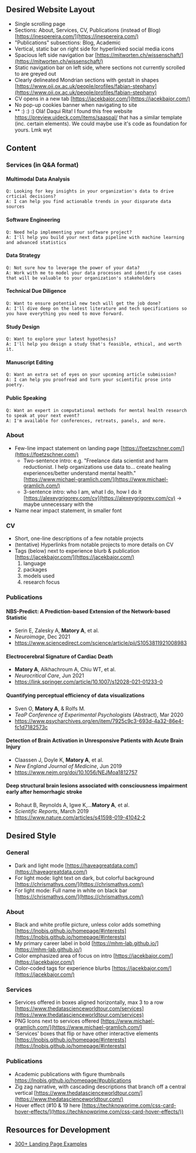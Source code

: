 ## Desired Website Layout
- Single scrolling page
- Sections: About, Services, CV, Publications (instead of Blog)[https://inespereira.com/](https://inespereira.com/)
- "Publications" subsections: Blog, Academic
- Vertical, static bar on right side for hyperlinked social media icons
- Spacious left side navigation bar  [https://mitworten.ch/wissenschaft/](https://mitworten.ch/wissenschaft/)  
- Static navigation bar on left side, where sections not currently scrolled to are greyed out
- Clearly delineated Mondrian sections with gestalt in shapes  [https://www.oii.ox.ac.uk/people/profiles/fabian-stephany](https://www.oii.ox.ac.uk/people/profiles/fabian-stephany)  
- CV opens in a new tab  [https://jacekbajor.com/](https://jacekbajor.com/)  
- No pop-up cookies banner when navigating to site
- ** :) :) :) Olá! Daqui Rita! I found this free website https://preview.uideck.com/items/saaspal/ that has a similar template (inc. certain elements). We could maybe use it's code as foundation for yours. Lmk wyt

## Content
### Services (in Q&A format)
#### Multimodal Data Analysis 
    Q: Looking for key insights in your organization's data to drive crticial decisions?
    A: I can help you find actionable trends in your disparate data sources

#### Software Engineering
	Q: Need help implementing your software project?
	A: I'll help you build your next data pipeline with machine learning and advanced statistics

#### Data Strategy
	Q: Not sure how to leverage the power of your data?
	A: Work with me to model your data processes and identify use cases that will be valuable to your organization's stakeholders
		
#### Technical Due Diligence
	Q: Want to ensure potential new tech will get the job done?
	A: I'll dive deep on the latest literature and tech specifications so you have everything you need to move forward.

#### Study Design
	Q: Want to explore your latest hypothesis?
	A: I'll help you design a study that's feasible, ethical, and worth it.

#### Manuscript Editing
	Q: Want an extra set of eyes on your upcoming article submission?
	A: I can help you proofread and turn your scientific prose into poetry.

#### Public Speaking
	Q: Want an expert in computational methods for mental health research to speak at your next event?
	A: I'm available for conferences, retreats, panels, and more.

### About
- Few-line impact statement on landing page [https://fpetzschner.com/](https://fpetzschner.com/)  
    - Two-sentence intro:  e.g. "Freelance data scientist and harm reductionist. I help organizations use data to...  create healing experiences/better understand mental health."  [https://www.michael-gramlich.com/](https://www.michael-gramlich.com/)
    - 3-sentence intro: who I am, what I do, how I do it   [https://alexeygrigorev.com/cv](https://alexeygrigorev.com/cv)  -> maybe unnecessary with the 
- Name near impact statement, in smaller font

### CV
- Short, one-line descriptions of a few notable projects
- (tentative) Hyperlinks from notable projects to more details on CV 
- Tags (below) next to experience blurb & publication [https://jacekbajor.com/](https://jacekbajor.com/)
  1. language
  2. packages
  3. models used
  4. research focus

### Publications
#### NBS-Predict: A Prediction-based Extension of the Network-based Statistic
- Serin E, Zalesky A, **Matory A**, et al.
- *Neuroimage*, Dec 2021
- https://www.sciencedirect.com/science/article/pii/S1053811921008983

#### Electrocerebral Signature of Cardiac Death
- **Matory A**, Alkhachroum A, Chiu WT, et al.
- *Neurocritical Care*, Jun 2021
- https://link.springer.com/article/10.1007/s12028-021-01233-0

#### Quantifying perceptual efficiency of data visualizations
- Sven O, **Matory A**, & Rolfs M.
- *TeaP Conference of  Experimental Psychologists* (Abstract), Mar 2020
- https://www.psycharchives.org/en/item/7925c9c3-693d-4a32-86e4-fc1d7182573c

#### Detection of Brain Activation in Unresponsive Patients with Acute Brain Injury
- Claassen J, Doyle K, **Matory A**, et al.
- *New England Journal of Medicine*, Jun 2019
- https://www.nejm.org/doi/10.1056/NEJMoa1812757

#### Deep structural brain lesions associated with consciousness impairment early after hemorrhagic stroke
- Rohaut B, Reynolds A, Igwe K,...**Matory A**, et al. 
- *Scientific Reports*, March 2019
- https://www.nature.com/articles/s41598-019-41042-2

## Desired Style
### General
- Dark and light mode  [https://haveagreatdata.com/](https://haveagreatdata.com/)  
- For light mode: light text on dark, but colorful background  [https://chrismathys.com/](https://chrismathys.com/)  
- For light mode: Full name in white on black bar   [https://chrismathys.com/](https://chrismathys.com/)
### About
- Black and white profile picture, unless color adds something 
[https://lnobis.github.io/homepage/#interests](https://lnobis.github.io/homepage/#interests)  
- My primary career label in bold [https://mhm-lab.github.io/](https://mhm-lab.github.io/)  
- Color emphasized area of focus on intro  [https://jacekbajor.com/](https://jacekbajor.com/)  
- Color-coded tags for experience blurbs [https://jacekbajor.com/](https://jacekbajor.com/)  
### Services
- Services offered in boxes aligned horizontally, max 3 to a row [https://www.thedatascienceworldtour.com/services](https://www.thedatascienceworldtour.com/services) 
- PNG Icons next to services offered  [https://www.michael-gramlich.com/](https://www.michael-gramlich.com/]
- 'Services' boxes that flip or have other interactive elements  
[https://lnobis.github.io/homepage/#interests](https://lnobis.github.io/homepage/#interests)  
### Publications
- Academic publications with figure thumbnails https://lnobis.github.io/homepage/#publications
- Zig zag narrative, with cascading descriptions that branch off a central vertical 
[https://www.thedatascienceworldtour.com/](https://www.thedatascienceworldtour.com/)  
- Hover effect (#10 & 19 here [https://techknowprime.com/css-card-hover-effects/](https://techknowprime.com/css-card-hover-effects/))


## Resources for Development
- [300+ Landing Page Examples](https://www.btw.so/marketing/landing-page-examples)